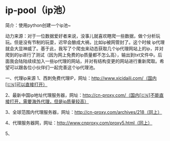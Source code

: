 # ip-pool（ip池）

简介：使用python创建一个ip池~

动力来源：对于一位数据爱好者来说，没事儿就喜欢瞎爬一些数据，做个分析玩玩。但是没有节制的玩耍，迟早会酿成大祸，比如ip被网管封了。这个时候
ip代理就会大显神威了。基于此，我写了个爬虫来动态获取几个ip代理网站上的ip，并对爬到的ip进行了测试（因为网上免费的ip质量都不怎么高），输出到txt文件中。后面我会陆陆续续加入一些ip代理的网站，并对有结构变更的网站进行重新爬取。希望可以跟各位小伙伴们一起完善这个ip代理池。

一、代理ip来源
1、西刺免费代理IP，网址：http://www.xicidaili.com/（国内[🇨🇳]可以直接打开）

2、最新中国ip地址代理服务器，网址：http://cn-proxy.com/（国内[🇨🇳]不能直接打开，需要海外代理，但是ip质量较高）

3、全球范围内代理服务器，网址：http://cn-proxy.com/archives/218（同上）

4、代理服务器网，网址：http://www.cnproxy.com/proxy5.html（同上）

5、

